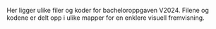 Her ligger ulike filer og koder for bacheloroppgaven V2024. Filene og kodene er delt opp i ulike mapper for en enklere visuell fremvisning. 

